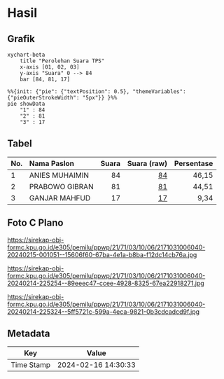 # Hasil

## Grafik

```mermaid
xychart-beta
    title "Perolehan Suara TPS"
    x-axis [01, 02, 03]
    y-axis "Suara" 0 --> 84
    bar [84, 81, 17]
```

```mermaid
%%{init: {"pie": {"textPosition": 0.5}, "themeVariables": {"pieOuterStrokeWidth": "5px"}} }%%
pie showData
    "1" : 84
    "2" : 81
    "3" : 17
```

## Tabel

| No. | Nama Paslon    | Suara | Suara (raw) | Persentase |
|:--- |:-------------- | -----:| -----------:| ----------:|
| 1   | ANIES MUHAIMIN | 84    | [84][p-1]   | 46,15      |
| 2   | PRABOWO GIBRAN | 81    | [81][p-2]   | 44,51      |
| 3   | GANJAR MAHFUD  | 17    | [17][p-3]   | 9,34       |


[p-1]: https://github.com/gigit-pemilu/pemilu-2024-21-kepulauan-riau/blob/main/pilpres/hitung-suara/sub/21-kepulauan-riau/sub/71-kota-batam/sub/03-sekupang/sub/1006-tiban-baru/sub/040-tps/sub/paslon-1.txt
[p-2]: https://github.com/gigit-pemilu/pemilu-2024-21-kepulauan-riau/blob/main/pilpres/hitung-suara/sub/21-kepulauan-riau/sub/71-kota-batam/sub/03-sekupang/sub/1006-tiban-baru/sub/040-tps/sub/paslon-2.txt
[p-3]: https://github.com/gigit-pemilu/pemilu-2024-21-kepulauan-riau/blob/main/pilpres/hitung-suara/sub/21-kepulauan-riau/sub/71-kota-batam/sub/03-sekupang/sub/1006-tiban-baru/sub/040-tps/sub/paslon-3.txt

## Foto C Plano

https://sirekap-obj-formc.kpu.go.id/e305/pemilu/ppwp/21/71/03/10/06/2171031006040-20240215-001051--15606f60-67ba-4e1a-b8ba-f12dc14cb76a.jpg

https://sirekap-obj-formc.kpu.go.id/e305/pemilu/ppwp/21/71/03/10/06/2171031006040-20240214-225254--89eeec47-ccee-4928-8325-67ea22918271.jpg

https://sirekap-obj-formc.kpu.go.id/e305/pemilu/ppwp/21/71/03/10/06/2171031006040-20240214-225324--5ff5721c-599a-4eca-9821-0b3cdcadcd9f.jpg


## Metadata

| Key        | Value               |
| ---------- | ------------------- |
| Time Stamp | 2024-02-16 14:30:33 |



